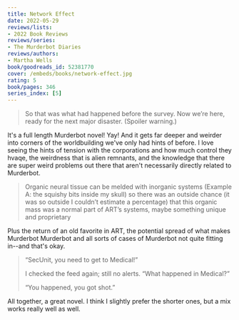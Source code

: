 ```yaml
---
title: Network Effect
date: 2022-05-29
reviews/lists:
- 2022 Book Reviews
reviews/series:
- The Murderbot Diaries
reviews/authors:
- Martha Wells
book/goodreads_id: 52381770
cover: /embeds/books/network-effect.jpg
rating: 5
book/pages: 346
series_index: [5]
---
```

> So that was what had happened before the survey. Now we’re here, ready for the next major disaster. (Spoiler warning.)

It's a full length Murderbot novel! Yay! And it gets far deeper and weirder into corners of the worldbuilding we've only had hints of before. I love seeing the hints of tension with the corporations and how much control they hvaqe, the weirdness that is alien remnants, and the knowledge that there are super weird problems out there that aren't necessarily directly related to Murderbot. 

<!--more--> 
>
> Organic neural tissue can be melded with inorganic systems (Example A: the squishy bits inside my skull) so there was an outside chance (it was so outside I couldn’t estimate a percentage) that this organic mass was a normal part of ART’s systems, maybe something unique and proprietary

Plus the return of an old favorite in ART, the potential spread of what makes Murderbot Murderbot and all sorts of cases of Murderbot not quite fitting in--and that's okay. 

> “SecUnit, you need to get to Medical!” 
> 
> I checked the feed again; still no alerts. “What happened in Medical?”
> 
> “You happened, you got shot.”

All together, a great novel. I think I slightly prefer the shorter ones, but a mix works really well as well.